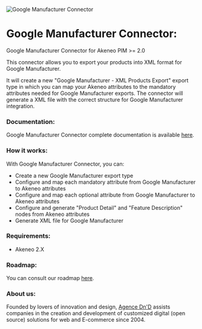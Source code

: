 ![Google Manufacturer Connector](doc/{EXTENSION}-logo.png)

# Google Manufacturer Connector:

Google Manufacturer Connector for Akeneo PIM >= 2.0

This connector allows you to export your products into XML format for Google Manufacturer.

It will create a new "Google Manufacturer - XML Products Export" export type in which you can map your Akeneo attributes to the mandatory attributes needed for Google Manufacturer exports. The connector will generate a XML file with the correct structure for Google Manufacturer integration.

### Documentation:

Google Manufacturer Connector complete documentation is available [here](doc/summary.md).

### How it works:

With Google Manufacturer Connector, you can:

* Create a new Google Manufacturer export type
* Configure and map each mandatory attribute from Google Manufacturer to Akeneo attributes
* Configure and map each optional attribute from Google Manufacturer to Akeneo attributes
* Configure and generate "Product Detail" and "Feature Description" nodes from Akeneo attributes
* Generate XML file for Google Manufacturer

### Requirements:

* Akeneo 2.X

### Roadmap:

You can consult our roadmap [here](doc/important_stuff/roadmap.md).

### About us:

Founded by lovers of innovation and design, [Agence Dn'D](https://www.dnd.fr) assists companies in the creation and development of customized digital (open source) solutions for web and E-commerce since 2004.
